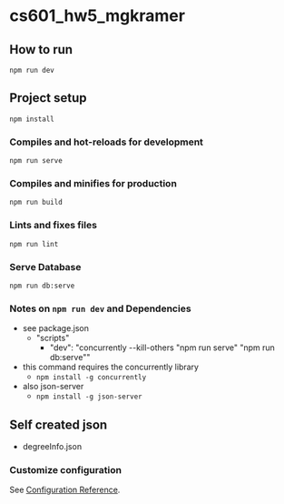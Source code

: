 # cs601_hw5_mgkramer

## How to run 
```
npm run dev
```
## Project setup
```
npm install
```

### Compiles and hot-reloads for development
```
npm run serve
```

### Compiles and minifies for production
```
npm run build
```

### Lints and fixes files
```
npm run lint
```

### Serve Database
```
npm run db:serve
```

### Notes on ```npm run dev``` and Dependencies
* see package.json 
  * "scripts"
    * "dev": "concurrently --kill-others \"npm run serve\" \"npm run db:serve\""
* this command requires the concurrently library 
  * ```npm install -g concurrently```
* also json-server
  * ```npm install -g json-server```

## Self created json
* degreeInfo.json

### Customize configuration
See [Configuration Reference](https://cli.vuejs.org/config/).
